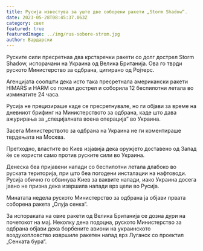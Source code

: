 ```yaml
---
title: Русија известува за уште две соборени ракети „Storm Shadow“.
date: 2023-05-28T08:45:37.063Z
category: свет
featured: true
featuredImage: ../img/rus-sobore-strom.jpg
author: Вардарски
---
```

Руските сили пресретнаа два крстаречки ракети со долг дострел Storm Shadow, испорачани на Украина од Велика Британија. Ова го тврди руското Министерство за одбрана, цитирано од Ројтерс.

Агенцијата соопшти дека исто така пресретнала американски ракети HIMARS и HARM со помал дострел и соборила 12 беспилотни летала во изминатите 24 часа.

Русија не прецизираше каде се пресретнувале, но ги објави за време на дневниот брифинг на Министерството за одбрана, каде што дава ажурирања за „специјалната воена операција“ во Украина.

Засега Министерството за одбрана на Украина не ги коментираше тврдењата на Москва.

Претходно, властите во Киев изјавија дека оружјето доставено од Запад ќе се користи само против руските сили во Украина.

Денеска беа пријавени напади со беспилотни летала длабоко во руската територија, при што беа погодени инсталации на нафтоводи. Русија обично го обвинува Киев за ваквите напади, иако Украина досега јавно не призна дека извршила напади врз цели во Русија.

Минатата недела руското Министерство за одбрана ја објави првата соборена ракета „Олуја сенка“.

За испораката на овие ракети од Велика Британија се дозна дури на почетокот на мај. Неколку дена подоцна, руското Министерство за одбрана објави дека борбените авиони на украинското воздухопловство извршиле ракетен напад врз Луганск со проектил „Сенката бура“.